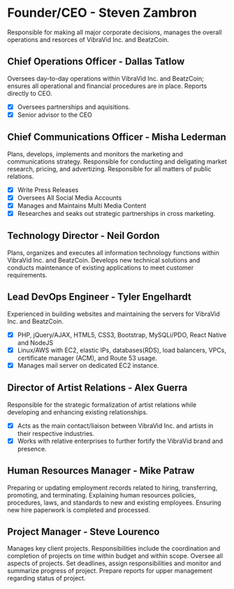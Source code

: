 
# **Founder/CEO - Steven Zambron**

Responsible for making all major corporate decisions, manages the overall operations and resorces of VibraVid Inc. and BeatzCoin. 

## Chief Operations Officer - Dallas Tatlow

Oversees day-to-day operations within VibraVid Inc. and BeatzCoin; ensures all operational and financial procedures are in place. Reports directly to CEO.
- [x] Oversees partnerships and aquisitions.
- [x] Senior advisor to the CEO

## Chief Communications Officer - Misha Lederman

Plans, develops, implements and monitors the marketing and communications strategy. Responsible for conducting and deligating market research, pricing, and advertizing. Responsible for all matters of public relations. 
- [x] Write Press Releases
- [x] Oversees All Social Media Accounts
- [x] Manages and Maintains Multi Media Content
- [x] Researches and seaks out strategic partnerships in cross marketing. 

## Technology Director - Neil Gordon

Plans, organizes and executes all information technology functions within VibraVid Inc. and BeatzCoin. Develops new technical solutions and conducts maintenance of existing applications to meet customer requirements. 

## Lead DevOps Engineer - Tyler Engelhardt

Experienced in building websites and maintaining the servers for VibraVid Inc. and BeatzCoin. 
- [x] PHP, jQuery/AJAX, HTML5, CSS3, Bootstrap, MySQLi/PDO, React Native and NodeJS
- [x] Linux/AWS with EC2, elastic IPs, databases(RDS), load balancers, VPCs, certificate manager (ACM), and Route 53 usage.
- [x] Manages mail server on dedicated EC2 instance. 

## Director of Artist Relations - Alex Guerra

Responsible for the strategic formalization of artist relations while developing and enhancing existing relationships. 
- [x] Acts as the main contact/liaison between VibraVid Inc. and artists in their respective industries.
- [x] Works with relative enterprises to further fortify the VibraVid brand and presence. 

## Human Resources Manager - Mike Patraw

Preparing or updating employment records related to hiring, transferring, promoting, and terminating. Explaining human resources policies, procedures, laws, and standards to new and existing employees. Ensuring new hire paperwork is completed and processed.

## Project Manager - Steve Lourenco

Manages key client projects. Responsibilities include the coordination and completion of projects on time within budget and within scope. Oversee all aspects of projects. Set deadlines, assign responsibilities and monitor and summarize progress of project. Prepare reports for upper management regarding status of project.
